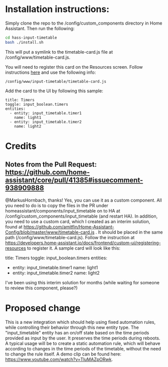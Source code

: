 # Installation instructions:

Simply clone the repo to the /config/custom_components directory in Home Assistant. Then run the following:

```bash
cd hass-input-timetable
bash ./install.sh
```
This will put a symlink to the timetable-card.js file at /config/www/timetable-card.js.

You will need to register this card on the Resources screen. Follow instructions [here](https://developers.home-assistant.io/docs/frontend/custom-ui/registering-resources) and use the following info:

```
/config/www/input-timetable/timetable-card.js
```

Add the card to the UI by following this sample:

```
title: Timers
toggle: input_boolean.timers
entities:
  - entity: input_timetable.timer1
    name: light1
  - entity: input_timetable.timer2
    name: light2
```



# Credits
## Notes from the Pull Request: https://github.com/home-assistant/core/pull/41385#issuecomment-938909888

@MarkusHornbach, thanks!
Yes, you can use it as a custom component. All you need to do is to copy the files in the PR under homeassistant/components/input_timetable on to HA at /config/custom_components/input_timetable (and restart HA).
In addition, you need to use a custom card, which I created as an interim solution, found at https://github.com/amitfin/Home-Assistant-Config/blob/master/www/timetable-card.js . It should be placed in the same path (/config/www/timetable-card.js). Follow the instruction at https://developers.home-assistant.io/docs/frontend/custom-ui/registering-resources to register it.
A sample card will look like this:

title: Timers
toggle: input_boolean.timers
entities:
  - entity: input_timetable.timer1
    name: light1
  - entity: input_timetable.timer2
    name: light2

I've been using this interim solution for months (while waiting for someone to review this component, please?)

# Proposed change

This is a new integration which should help using fixed automation rules, while controlling their behavior through this new entity type.
The "input_timetable" entity has an on/off state based on the time periods provided as input by the user. It preserves the time periods during reboots.
A typical usage will be to create a static automation rule, which will behave according to changes in the time periods of the timetable, without the need to change the rule itself.
A demo clip can be found here: https://www.youtube.com/watch?v=TluMAZpORwk.